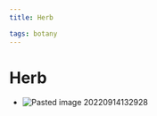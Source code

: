 ```yaml
---
title: Herb

tags: botany 
---
```


# Herb
- ![Pasted image 20220914132928](Pasted%20image%2020220914132928.png)